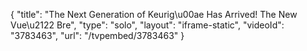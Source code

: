 {
    "title": "The Next Generation of Keurig\u00ae Has Arrived! The New Vue\u2122 Bre",
    "type": "solo",
    "layout": "iframe-static",
    "videoId": "3783463",
    "url": "\/tvpembed\/3783463"
}